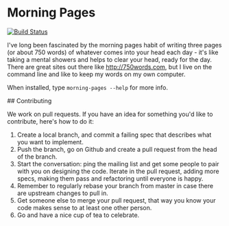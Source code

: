 Morning Pages
=============

[![Build Status](https://secure.travis-ci.org/chrismdp/morning-pages.png?branch=master)](http://travis-ci.org/chrismdp/morning-pages)

I've long been fascinated by the morning pages habit of writing three pages (or about 750 words) of whatever comes into your head each day - it's like taking a mental showers and helps to clear your head, ready for the day. There are great sites out there like http://750words.com, but I live on the command line and like to keep my words on my own computer.

When installed, type `morning-pages --help` for more info.

## Contributing

We work on pull requests. If you have an idea for something you'd like to contribute, here's how to do it:

1. Create a local branch, and commit a failing spec that describes what you want to implement.
2. Push the branch, go on Github and create a pull request from the head of the branch.
3. Start the conversation: ping the mailing list and get some people to pair with you on designing the code. Iterate in the pull request, adding more specs, making them pass and refactoring until everyone is happy.
4. Remember to regularly rebase your branch from master in case there are upstream changes to pull in.
5. Get someone else to merge your pull request, that way you know your code makes sense to at least one other person.
6. Go and have a nice cup of tea to celebrate.
